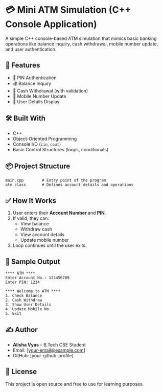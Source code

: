 
# 💳 Mini ATM Simulation (C++ Console Application)

A simple C++ console-based ATM simulation that mimics basic banking operations like balance inquiry, cash withdrawal, mobile number update, and user authentication.

## 🚀 Features

- 🔐 PIN Authentication
- 💰 Balance Inquiry
- 💸 Cash Withdrawal (with validation)
- 📱 Mobile Number Update
- 👤 User Details Display

## 🛠️ Built With

- C++
- Object-Oriented Programming
- Console I/O (`cin`, `cout`)
- Basic Control Structures (loops, conditionals)

## 📦 Project Structure

```
main.cpp        # Entry point of the program
atm class       # Defines account details and operations
```

## ✅ How It Works

1. User enters their **Account Number** and **PIN**.
2. If valid, they can:
   - View balance
   - Withdraw cash
   - View account details
   - Update mobile number
3. Loop continues until the user exits.

## 📸 Sample Output

```
**** ATM ****
Enter Account No.: 123456789
Enter PIN: 1234

**** Welcome to ATM ****
1. Check Balance
2. Cash Withdraw
3. Show User Details
4. Update Mobile No.
5. Exit
```

## ✍️ Author

- **Alisha Vyas** – B.Tech CSE Student  
- Email: [your-email@example.com]  
- GitHub: [your-github-profile]

## 📝 License

This project is open source and free to use for learning purposes.
